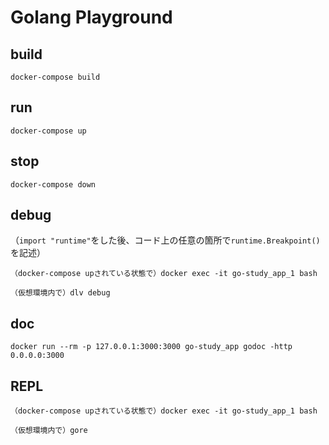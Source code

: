# Golang Playground

## build
`docker-compose build`

## run
`docker-compose up`

## stop
`docker-compose down`

## debug

（`import "runtime"`をした後、コード上の任意の箇所で`runtime.Breakpoint()`を記述）

`（docker-compose upされている状態で）docker exec -it go-study_app_1 bash`

`（仮想環境内で）dlv debug`

## doc

`docker run --rm -p 127.0.0.1:3000:3000 go-study_app godoc -http 0.0.0.0:3000`

## REPL

`（docker-compose upされている状態で）docker exec -it go-study_app_1 bash`

`（仮想環境内で）gore`
